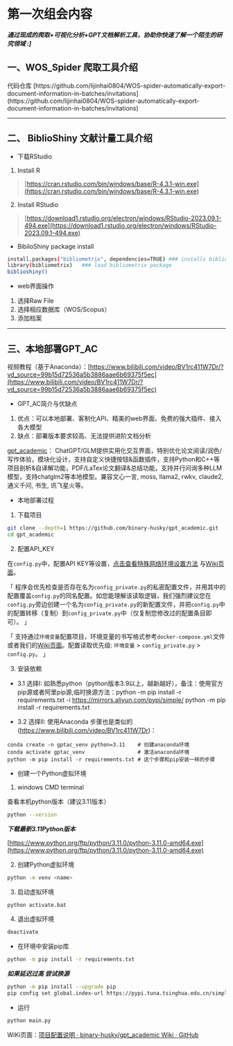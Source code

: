 # 第一次组会内容

***通过现成的爬取+可视化分析+GPT文档解析工具，协助你快速了解一个陌生的研究领域 :]***

## 一、WOS_Spider 爬取工具介绍



<aside>
代码仓库 [https://github.com/lijinhai0804/WOS-spider-automatically-export-document-information-in-batches/invitations](https://github.com/lijinhai0804/WOS-spider-automatically-export-document-information-in-batches/invitations)

</aside>


---

## 二、 BiblioShiny 文献计量工具介绍


- 下载RStudio
1. Install R

> [https://cran.rstudio.com/bin/windows/base/R-4.3.1-win.exe](https://cran.rstudio.com/bin/windows/base/R-4.3.1-win.exe)
> 
2. Install RStudio

> [https://download1.rstudio.org/electron/windows/RStudio-2023.09.1-494.exe](https://download1.rstudio.org/electron/windows/RStudio-2023.09.1-494.exe)
> 

- BibiloShiny package install

```sh 
install.packages("bibliometrix", dependencies=TRUE) ### installs bibliometrix package and dependencies
library(bibliometrix)   ### load bibliometrix package
biblioshiny()
```

- web界面操作
1. 选择Raw File
2. 选择相应数据库（WOS/Scopus）
3. 添加档案

---

## 三、本地部署GPT_AC

视频教程（基于Anaconda）：[https://www.bilibili.com/video/BV1rc411W7Dr/?vd_source=99b15d72536a5b3886aae6b69375f5ec](https://www.bilibili.com/video/BV1rc411W7Dr/?vd_source=99b15d72536a5b3886aae6b69375f5ec)
- GPT_AC简介与优缺点
1. 优点：可以本地部署、客制化API、精美的web界面、免费的强大插件、接入各大模型
2. 缺点：部署版本要求较高、无法提供进阶文档分析


[gpt_academic](https://github.com/binary-husky/gpt_academic)：
ChatGPT/GLM提供实用化交互界面，特别优化论文阅读/润色/写作体验，模块化设计，支持自定义快捷按钮&函数插件，支持Python和C++等项目剖析&自译解功能，PDF/LaTex论文翻译&总结功能，支持并行问询多种LLM模型，支持chatglm2等本地模型。兼容文心一言, moss, llama2, rwkv, claude2, 通义千问, 书生, 讯飞星火等。



 - 本地部署过程

1. 下载项目
```sh
git clone --depth=1 https://github.com/binary-husky/gpt_academic.git
cd gpt_academic
```

2. 配置API_KEY

在`config.py`中，配置API KEY等设置，[点击查看特殊网络环境设置方法](https://github.com/binary-husky/gpt_academic/issues/1) 与[Wiki页面](https://github.com/binary-husky/gpt_academic/wiki/%E9%A1%B9%E7%9B%AE%E9%85%8D%E7%BD%AE%E8%AF%B4%E6%98%8E)。

「 程序会优先检查是否存在名为`config_private.py`的私密配置文件，并用其中的配置覆盖`config.py`的同名配置。如您能理解该读取逻辑，我们强烈建议您在`config.py`旁边创建一个名为`config_private.py`的新配置文件，并把`config.py`中的配置转移（复制）到`config_private.py`中（仅复制您修改过的配置条目即可）。 」

「 支持通过`环境变量`配置项目，环境变量的书写格式参考`docker-compose.yml`文件或者我们的[Wiki页面](https://github.com/binary-husky/gpt_academic/wiki/%E9%A1%B9%E7%9B%AE%E9%85%8D%E7%BD%AE%E8%AF%B4%E6%98%8E)。配置读取优先级: `环境变量` > `config_private.py` > `config.py`。 」

3. 安装依赖

- 3.1 选择I: 如熟悉python（python版本3.9以上，越新越好），备注：使用官方pip源或者阿里pip源,临时换源方法：python -m pip install -r requirements.txt -i https://mirrors.aliyun.com/pypi/simple/
python -m pip install -r requirements.txt

- 3.2 选择II: 使用Anaconda 步骤也是类似的 (https://www.bilibili.com/video/BV1rc411W7Dr)：

```
conda create -n gptac_venv python=3.11    # 创建anaconda环境
conda activate gptac_venv                 # 激活anaconda环境
python -m pip install -r requirements.txt # 这个步骤和pip安装一样的步骤
```



- 创建一个Python虚拟环境

1. windows CMD terminal

查看本机python版本（建议3.11版本）

```sh 
python --version
```

***下载最新3.11Python版本***

[https://www.python.org/ftp/python/3.11.0/python-3.11.0-amd64.exe](https://www.python.org/ftp/python/3.11.0/python-3.11.0-amd64.exe)


2. 创建Python虚拟环境

```sh
python -m venv <name>
```

3. 启动虚拟环境

```sh
python activate.bat
``` 

4. 退出虚拟环境

```sh
deactivate
```

- 在环境中安装pip库

```sh
python -m pip install -r requirements.txt
```

***如果延迟过高 尝试换源***

```sh 
python -m pip install --upgrade pip
pip config set global.index-url https://pypi.tuna.tsinghua.edu.cn/simple
```

- 运行

```sh
python main.py
```






WiKi页面：[项目配置说明 · binary-husky/gpt_academic Wiki · GitHub](https://github.com/binary-husky/gpt_academic/wiki/%E9%A1%B9%E7%9B%AE%E9%85%8D%E7%BD%AE%E8%AF%B4%E6%98%8E)
